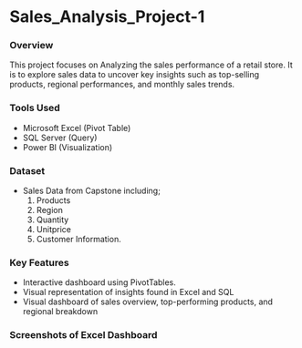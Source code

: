# Sales_Analysis_Project-1
### Overview
This project focuses on Analyzing the sales performance of a retail store. It is to explore sales data to uncover key insights such as top-selling products, regional performances, and monthly sales trends.

### Tools Used
- Microsoft Excel (Pivot Table)
- SQL Server (Query)
- Power BI (Visualization)

### Dataset
- Sales Data from Capstone including;
  1. Products
  2. Region
  3. Quantity
  4. Unitprice
  5. Customer Information.

### Key Features
- Interactive dashboard using PivotTables.
- Visual representation of insights found in Excel and SQL
- Visual dashboard of sales overview, top-performing products, and regional breakdown

### Screenshots of Excel Dashboard




